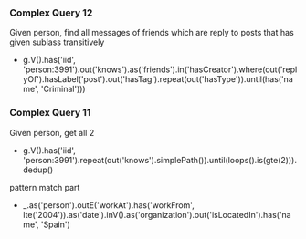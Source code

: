 ### Complex Query 12
Given person, find all messages of friends which are reply to posts that has given sublass transitively
- g.V().has('iid', 'person:3991').out('knows').as('friends').in('hasCreator').where(out('replyOf').hasLabel('post').out('hasTag').repeat(out('hasType')).until(has('name', 'Criminal')))

### Complex Query 11
Given person, get all 2
- g.V().has('iid', 'person:3991').repeat(out('knows').simplePath()).until(loops().is(gte(2))).dedup()

pattern match part
- _.as('person').outE('workAt').has('workFrom', lte('2004')).as('date').inV().as('organization').out('isLocatedIn').has('name', 'Spain')
